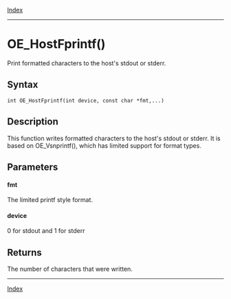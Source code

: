[Index](index.md)

---
# OE_HostFprintf()

Print formatted characters to the host's stdout or stderr.

## Syntax

    int OE_HostFprintf(int device, const char *fmt,...)
## Description 

This function writes formatted characters to the host's stdout or stderr. It is based on OE_Vsnprintf(), which has limited support for format types.



## Parameters

#### fmt

The limited printf style format.

#### device

0 for stdout and 1 for stderr

## Returns

The number of characters that were written.

---
[Index](index.md)

